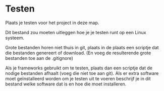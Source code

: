 # Testen

Plaats je testen voor het project in deze map.

Dit bestand zou moeten uitleggen hoe je je testen runt op een Linux systeem.

Grote bestanden horen niet thuis in git, plaats in de plaats een scriptje dat
die bestanden genereert of download. (En voeg de resulterende grote bestanden
toe aan de .gitignore)

Als je frameworks gebruikt om te testen, plaats dan een scriptje dat de nodige
bestanden afhaalt (voeg die niet toe aan git). Als er extra software moet
geïnstalleerd worden om je testen uit te voeren beschrijf je in dit bestand
welke software dat is en hoe die moet installeren.
